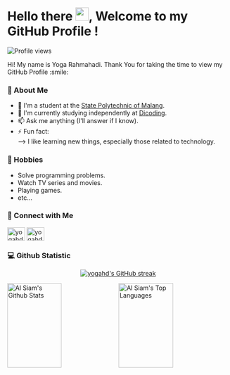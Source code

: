 <h1> Hello there <img src = "https://raw.githubusercontent.com/MartinHeinz/MartinHeinz/master/wave.gif" width = 30px>, Welcome to my GitHub Profile ! </h1>
<p align='center'>
</p>

![Profile views](https://visitor-badge.deta.dev/badge?page_id=yogahd.yogahd)

<div size='20px'> Hi! My name is Yoga Rahmahadi. Thank You for taking the time to view my GitHub Profile :smile: 
</div>

### 💬 About Me
- 🏫 I'm a student at the [State Polytechnic of Malang](http://jti.polinema.ac.id/).
- 🌱 I'm currently studying independently at [Dicoding](https://www.dicoding.com/).
- 📫 Ask me anything (I'll answer if I know).
- ⚡ Fun fact:  
--> I like learning new things, especially those related to technology.

### 📅 Hobbies
- Solve programming problems.
- Watch TV series and movies.
- Playing games.
- etc...

### 🔗 Connect with Me
<p align="left">
<a href="https://www.linkedin.com/in/yoga-rahmahadi/" target="blank"><img align="center" src="https://raw.githubusercontent.com/rahuldkjain/github-profile-readme-generator/master/src/images/icons/Social/linked-in-alt.svg" alt="yogahd" height="30" width="40" /></a>
<a href="https://www.instagram.com/yoga.r_/" target="blank"><img align="center" src="https://raw.githubusercontent.com/rahuldkjain/github-profile-readme-generator/master/src/images/icons/Social/instagram.svg" alt="yogahd" height="30" width="40" /></a>

### 💻 Github Statistic
<p align="center">
  <a href="https://github.com/yogahd">
    <img src="https://github-readme-streak-stats.herokuapp.com/?user=yogahd&theme=tokyonight&hide_border=true" alt="yogahd's GitHub streak"/>
  </a>
</p>
<a> 
  <a href="https://github.com/yogahd"><img alt="Al Siam's Github Stats" src="https://denvercoder1-github-readme-stats.vercel.app/api?username=yogahd&show_icons=true&count_private=true&theme=tokyonight&hide_border=true" height="192px" width="49.5%"/></a>
  <a href="https://github.com/yogahd"><img alt="Al Siam's Top Languages" src="https://denvercoder1-github-readme-stats.vercel.app/api/top-langs/?username=yogahd&langs_count=8&layout=compact&theme=tokyonight&hide_border=true" height="192px" width="49.5%"/></a>
  <br/>
</a>
